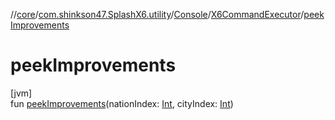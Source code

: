 //[core](../../../../index.md)/[com.shinkson47.SplashX6.utility](../../index.md)/[Console](../index.md)/[X6CommandExecutor](index.md)/[peekImprovements](peek-improvements.md)

# peekImprovements

[jvm]\
fun [peekImprovements](peek-improvements.md)(nationIndex: [Int](https://kotlinlang.org/api/latest/jvm/stdlib/kotlin/-int/index.html), cityIndex: [Int](https://kotlinlang.org/api/latest/jvm/stdlib/kotlin/-int/index.html))
